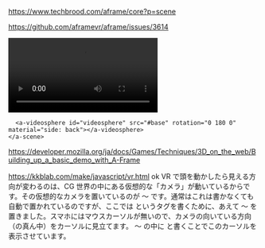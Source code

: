 https://www.techbrood.com/aframe/core?p=scene


https://github.com/aframevr/aframe/issues/3614
<!DOCTYPE html>
<html>
  <head>
    <script src="https://aframe.io/releases/0.8.0/aframe.min.js"></script>
  </head>
  <body>
    <a-scene>
      <a-assets>
        <video id="base" loop="true" src="videos/Scene1_Take1.mp4" preload="auto"></video>
      </a-assets>

      <a-videosphere id="videosphere" src="#base" rotation="0 180 0" material="side: back"></a-videosphere>
    </a-scene>
  </body>
</html>


https://developer.mozilla.org/ja/docs/Games/Techniques/3D_on_the_web/Building_up_a_basic_demo_with_A-Frame

https://kkblab.com/make/javascript/vr.html ok
VR で頭を動かしたら見える方向が変わるのは、CG 世界の中にある仮想的な「カメラ」が動いているからです。その仮想的なカメラを置いているのが <a-camera> ～ </a-camera> です。通常はこれは書かなくても自動で置かれているのですが、ここでは <a-cursor></a-cursor> というタグを書くために、あえて <a-camera> ～ </a-camera> を置きました。スマホにはマウスカーソルが無いので、カメラの向いている方向（の真ん中）をカーソルに見立てます。<a-camera> ～ </a-camera> の中に <a-cursor></a-cursor> と書くことでこのカーソルを表示させています。
